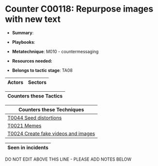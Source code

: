 # Counter C00118: Repurpose images with new text

* **Summary**: 

* **Playbooks**: 

* **Metatechnique**: M010 - countermessaging

* **Resources needed:** 

* **Belongs to tactic stage**: TA08


| Actors | Sectors |
| ------ | ------- |



| Counters these Tactics |
| ---------------------- |



| Counters these Techniques |
| ------------------------- |
| [T0044 Seed distortions](../techniques/T0044.md) |
| [T0021 Memes](../techniques/T0021.md) |
| [T0024 Create fake videos and images](../techniques/T0024.md) |



| Seen in incidents |
| ----------------- |


DO NOT EDIT ABOVE THIS LINE - PLEASE ADD NOTES BELOW